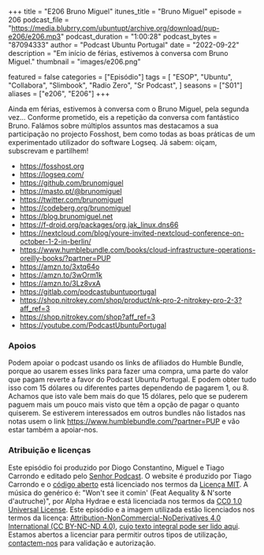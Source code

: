 +++
title = "E206 Bruno Miguel"
itunes_title = "Bruno Miguel"
episode = 206
podcast_file = "https://media.blubrry.com/ubuntupt/archive.org/download/pup-e206/e206.mp3"
podcast_duration = "1:00:28"
podcast_bytes = "87094333"
author = "Podcast Ubuntu Portugal"
date = "2022-09-22"
description = "Em início de férias, estivemos à conversa com Bruno Miguel."
thumbnail = "images/e206.png"

featured = false
categories = ["Episódio"]
tags = [
  "ESOP",
  "Ubuntu",
  "Collabora",
  "Slimbook",
  "Radio Zero",
  "Sr Podcast",
]
seasons = ["S01"]
aliases = ["e206", "E206"]
+++

Ainda em férias, estivemos à conversa com o Bruno Miguel, pela segunda vez... Conforme prometido, eis a repetição da conversa com fantástico Bruno. Falámos sobre múltiplos assuntos mas destacamos a sua participação no projecto Fosshost, bem como todas as boas práticas de um experimentado utilizador do software Logseq.
Já sabem: oiçam, subscrevam e partilhem!

* https://fosshost.org
* https://logseq.com/
* https://github.com/brunomiguel
* https://masto.pt/@brunomiguel
* https://twitter.com/brunomiguel
* https://codeberg.org/brunomiguel
* https://blog.brunomiguel.net
* https://f-droid.org/packages/org.jak_linux.dns66
* https://nextcloud.com/blog/youre-invited-nextcloud-conference-on-october-1-2-in-berlin/
* https://www.humblebundle.com/books/cloud-infrastructure-operations-oreilly-books/?partner=PUP
* https://amzn.to/3xtq64o
* https://amzn.to/3wOrm1k
* https://amzn.to/3Lz8vxA
* https://gitlab.com/podcastubuntuportugal
* https://shop.nitrokey.com/shop/product/nk-pro-2-nitrokey-pro-2-3?aff_ref=3
* https://shop.nitrokey.com/shop?aff_ref=3
* https://youtube.com/PodcastUbuntuPortugal


### Apoios
Podem apoiar o podcast usando os links de afiliados do Humble Bundle, porque ao usarem esses links para fazer uma compra, uma parte do valor que pagam reverte a favor do Podcast Ubuntu Portugal.
E podem obter tudo isso com 15 dólares ou diferentes partes dependendo de pagarem 1, ou 8.
Achamos que isto vale bem mais do que 15 dólares, pelo que se puderem paguem mais um pouco mais visto que têm a opção de pagar o quanto quiserem.
Se estiverem interessados em outros bundles não listados nas notas usem o link https://www.humblebundle.com/?partner=PUP e vão estar também a apoiar-nos.

### Atribuição e licenças
Este episódio foi produzido por Diogo Constantino, Miguel e Tiago Carrondo e editado pelo [Senhor Podcast](https://senhorpodcast.pt/).
O website é produzido por Tiago Carrondo e o [código aberto](https://gitlab.com/podcastubuntuportugal/website) está licenciado nos termos da [Licença MIT](https://gitlab.com/podcastubuntuportugal/website/main/LICENSE).
A música do genérico é: "Won't see it comin' (Feat Aequality & N'sorte d'autruche)", por Alpha Hydrae e está licenciada nos termos da [CC0 1.0 Universal License](https://creativecommons.org/publicdomain/zero/1.0/).
Este episódio e a imagem utilizada estão licenciados nos termos da licença: [Attribution-NonCommercial-NoDerivatives 4.0 International (CC BY-NC-ND 4.0)](https://creativecommons.org/licenses/by-nc-nd/4.0/), [cujo texto integral pode ser lido aqui](https://creativecommons.org/licenses/by-nc-nd/4.0/legalcode). Estamos abertos a licenciar para permitir outros tipos de utilização, [contactem-nos](https://podcastubuntuportugal.org/contactos) para validação e autorização.

